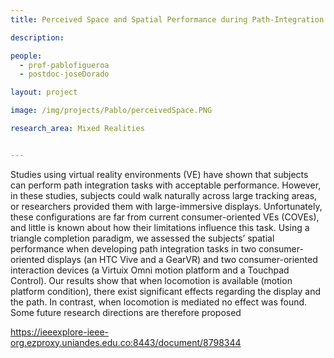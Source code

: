```yaml
---
title: Perceived Space and Spatial Performance during Path-Integration Tasks in Consumer-Oriented Virtual Reality Environments

description: 

people:
  - prof-pablofigueroa
  - postdoc-joseDorado

layout: project

image: /img/projects/Pablo/perceivedSpace.PNG

research_area: Mixed Realities


---
```


Studies using virtual reality environments (VE) have shown that subjects can perform path integration tasks with acceptable performance. However, in these studies, subjects could walk naturally across large tracking areas, or researchers provided them with large-immersive displays. Unfortunately, these configurations are far from current consumer-oriented VEs (COVEs), and little is known about how their limitations influence this task. Using a triangle completion paradigm, we assessed the subjects’ spatial performance when developing path integration tasks in two consumer-oriented displays (an HTC Vive and a GearVR) and two consumer-oriented interaction devices (a Virtuix Omni motion platform and a Touchpad Control). Our results show that when locomotion is available (motion platform condition), there exist significant effects regarding the display and the path. In contrast, when locomotion is mediated no effect was found. Some future research directions are therefore proposed

<a href="https://ieeexplore-ieee-org.ezproxy.uniandes.edu.co:8443/document/8798344">https://ieeexplore-ieee-org.ezproxy.uniandes.edu.co:8443/document/8798344</a>